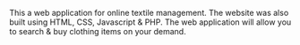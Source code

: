 This a web application for online textile management. The website was also built using HTML, CSS, Javascript & PHP.
The web application will allow you to search & buy clothing items on your demand.
